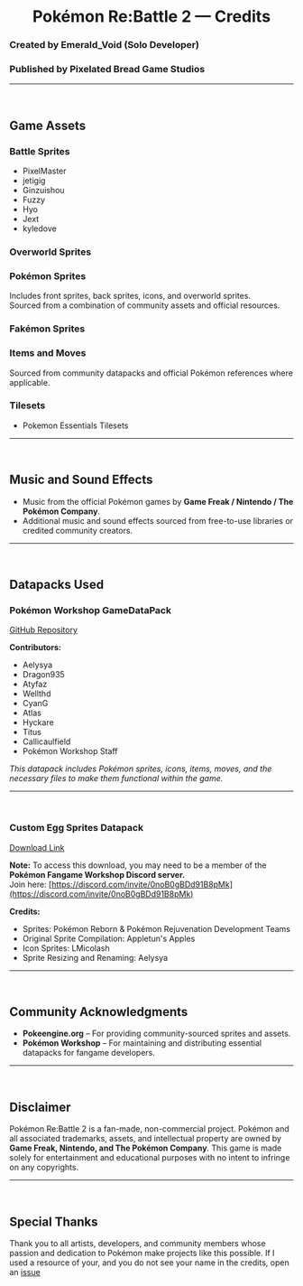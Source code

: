 <h1 align="center">Pokémon Re:Battle 2 — Credits</h1>

### Created by **Emerald_Void** (Solo Developer)

### Published by **Pixelated Bread Game Studios**

---
<br>

## Game Assets

### Battle Sprites
- PixelMaster
- jetigig
- Ginzuishou
- Fuzzy
- Hyo
- Jext
- kyledove

### Overworld Sprites


### Pokémon Sprites
Includes front sprites, back sprites, icons, and overworld sprites.  
Sourced from a combination of community assets and official resources.

### Fakémon Sprites


### Items and Moves
Sourced from community datapacks and official Pokémon references where applicable.

### Tilesets
- Pokemon Essentials Tilesets

---
<br>

## Music and Sound Effects
- Music from the official Pokémon games by **Game Freak / Nintendo / The Pokémon Company**.
- Additional music and sound effects sourced from free-to-use libraries or credited community creators.

---
<br>

## Datapacks Used

### Pokémon Workshop GameDataPack  
[GitHub Repository](https://github.com/PokemonWorkshop/GameDataPacks/tree/gen-packs)  

**Contributors:**  
- Aelysya  
- Dragon935  
- Atyfaz  
- Wellthd  
- CyanG  
- Atlas  
- Hyckare  
- Titus  
- Callicaulfield  
- Pokémon Workshop Staff  

*This datapack includes Pokémon sprites, icons, items, moves, and the necessary files to make them functional within the game.*

---
<br>

### Custom Egg Sprites Datapack  
[Download Link](https://cdn.discordapp.com/attachments/1371254937991905391/1371254938407014500/Custom_egg_sprites.zip?ex=685fc5ee&is=685e746e&hm=7a46022f7cef8156c8349018a69139fe526de531d1168169a4942badeff224d6)  

**Note:** To access this download, you may need to be a member of the **Pokémon Fangame Workshop Discord server.**  
Join here: [https://discord.com/invite/0noB0gBDd91B8pMk](https://discord.com/invite/0noB0gBDd91B8pMk)  

**Credits:**  
- Sprites: Pokémon Reborn & Pokémon Rejuvenation Development Teams  
- Original Sprite Compilation: Appletun's Apples  
- Icon Sprites: LMicolash  
- Sprite Resizing and Renaming: Aelysya  


---
<br>

## Community Acknowledgments
- **Pokeengine.org** – For providing community-sourced sprites and assets.  
- **Pokémon Workshop** – For maintaining and distributing essential datapacks for fangame developers.

---
<br>

## Disclaimer
Pokémon Re:Battle 2 is a fan-made, non-commercial project. Pokémon and all associated trademarks, assets, and intellectual property are owned by **Game Freak, Nintendo, and The Pokémon Company**. This game is made solely for entertainment and educational purposes with no intent to infringe on any copyrights.

---
<br>

## Special Thanks
Thank you to all artists, developers, and community members whose passion and dedication to Pokémon make projects like this possible. If I used a resource of your, and you do not see your name in the credits, open an [issue]()
